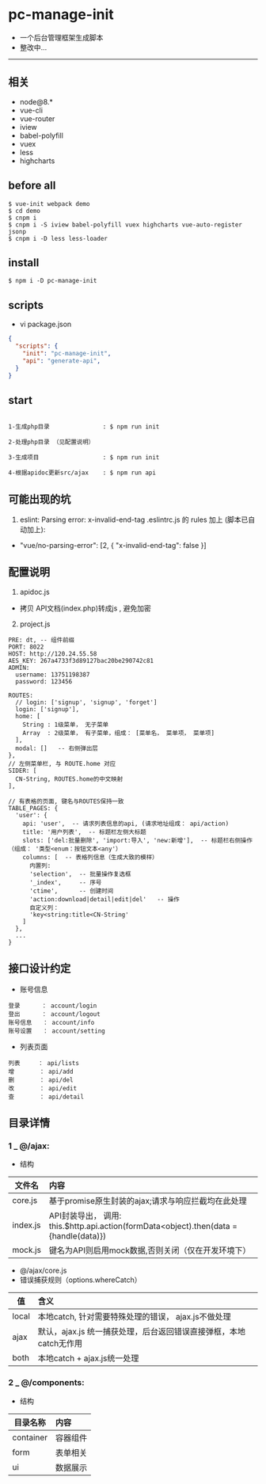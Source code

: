 # pc-manage-init

- 一个后台管理框架生成脚本
- 整改中...

---

## 相关
- node@8.*
- vue-cli
- vue-router
- iview
- babel-polyfill
- vuex
- less
- highcharts

## before all

```
$ vue-init webpack demo
$ cd demo
$ cnpm i
$ cnpm i -S iview babel-polyfill vuex highcharts vue-auto-register jsonp
$ cnpm i -D less less-loader
```

## install

```
$ npm i -D pc-manage-init
```

## scripts

- vi package.json

```json
{
  "scripts": {
    "init": "pc-manage-init",
    "api": "generate-api",
  }
}
```

## start
 ```

 1-生成php目录               : $ npm run init

 2-处理php目录 （见配置说明）

 3-生成项目                  : $ npm run init

 4-根据apidoc更新src/ajax    : $ npm run api

 ```


## 可能出现的坑

 1. eslint: Parsing error: x-invalid-end-tag
 .eslintrc.js 的 rules 加上 (脚本已自动加上):
 * "vue/no-parsing-error": [2, { "x-invalid-end-tag": false }]

## 配置说明

 1. apidoc.js
 *  拷贝 API文档(index.php)转成js , 避免加密
 2. project.js
 ```
 PRE: dt, -- 组件前缀
 PORT: 8022
 HOST: http://120.24.55.58
 AES_KEY: 267a4733f3d89127bac20be290742c81
 ADMIN:
   username: 13751198387
   password: 123456
 
 ROUTES:
   // login: ['signup', 'signup', 'forget']
   login: ['signup'],
   home: [
     String : 1级菜单， 无子菜单
     Array  : 2级菜单， 有子菜单，组成： [菜单名， 菜单项， 菜单项]
   ],
   modal: []   -- 右侧弹出层
 },
 // 左侧菜单栏, 与 ROUTE.home 对应
 SIDER: [
   CN-String, ROUTES.home的中文映射
 ],

 // 有表格的页面, 键名与ROUTES保持一致
 TABLE_PAGES: {
   'user': {
     api: 'user',  -- 请求列表信息的api, (请求地址组成： api/action)
     title: '用户列表',  -- 标题栏左侧大标题
     slots: ['del:批量删除', 'import:导入', 'new:新增'],  -- 标题栏右侧操作（组成： '类型<enum：按钮文本<any'）
     columns: [  -- 表格列信息（生成大致的模样）
       内置列:
       'selection',  -- 批量操作复选框
       '_index',     -- 序号
       'ctime',      -- 创建时间
       'action:download|detail|edit|del'   -- 操作
       自定义列：
       'key<string:title<CN-String'
     ]
   },
   ...
 }
 ```

## 接口设计约定

 * 账号信息
 ```
 登录　　　 ： account/login
 登出　　　 ： account/logout
 账号信息   ： account/info
 账号设置   ： account/setting
 ```
 * 列表页面
 ```
 列表　　　： api/lists
 增       ： api/add
 删       ： api/del
 改       ： api/edit
 查       ： api/detail
 ```

## 目录详情

### 1 _ @/ajax:
 * 结构

 | 文件名     | 内容
 | --------  | :-----
 | core.js   | 基于promise原生封装的ajax;请求与响应拦截均在此处理
 | index.js  | API封装导出， 调用: this.$http.api.action(formData<object).then(data = {handle(data)})
 | mock.js   | 键名为API则启用mock数据,否则关闭（仅在开发环境下）
 * @/ajax/core.js
 * 错误捕获规则（options.whereCatch）

 | 值<string> | 含义
 | --------   | :-----
 | local      | 本地catch, 针对需要特殊处理的错误， ajax.js不做处理
 | ajax       | 默认，ajax.js 统一捕获处理，后台返回错误直接弹框，本地catch无作用
 | both       | 本地catch + ajax.js统一处理

### 2 _ @/components:
 * 结构

 | 目录名称        | 内容
 | --------       | :-----
 | container      | 容器组件
 | form           | 表单相关
 | ui             | 数据展示
